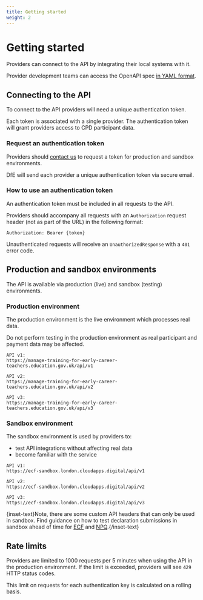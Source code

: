 ```yaml
---
title: Getting started
weight: 2
---
```


# Getting started

Providers can connect to the API by integrating their local systems with it. 

Provider development teams can access the OpenAPI spec [in YAML format](/lead-providers/api-docs/v1/api_spec.yml).

## Connecting to the API

To connect to the API providers will need a unique authentication token.

Each token is associated with a single provider. The authentication token will grant providers access to CPD participant data. 

### Request an authentication token

Providers should [contact us](/api-reference/help) to request a token for production and sandbox environments.

DfE will send each provider a unique authentication token via secure email. 

### How to use an authentication token

An authentication token must be included in all requests to the API. 

Providers should accompany all requests with an `Authorization` request header (not as part of the URL) in the following format: 

```
Authorization: Bearer {token}
```

Unauthenticated requests will receive an `UnauthorizedResponse` with a `401` error code.

## Production and sandbox environments

The API is available via production (live) and sandbox (testing) environments.

### Production environment

The production environment is the live environment which processes real data. 

Do not perform testing in the production environment as real participant and payment data may be affected.

```
API v1: 
https://manage-training-for-early-career-teachers.education.gov.uk/api/v1
```

```
API v2:
https://manage-training-for-early-career-teachers.education.gov.uk/api/v2
```

```
API v3: 
https://manage-training-for-early-career-teachers.education.gov.uk/api/v3
```

### Sandbox environment

The sandbox environment is used by providers to: 

* test API integrations without affecting real data 
* become familiar with the service

```
API v1: 
https://ecf-sandbox.london.cloudapps.digital/api/v1
```

```
API v2:
https://ecf-sandbox.london.cloudapps.digital/api/v2
```

```
API v3: 
https://ecf-sandbox.london.cloudapps.digital/api/v3
```

{inset-text}Note, there are some custom API headers that can only be used in sandbox. Find guidance on how to test declaration submissions in sandbox ahead of time for [ECF](/api-reference/ecf) and [NPQ](/api-reference/npq).{/inset-text}

## Rate limits

Providers are limited to 1000 requests per 5 minutes when using the API in the production environment. If the limit is exceeded, providers will see `429` HTTP status codes.

This limit on requests for each authentication key is calculated on a rolling basis. 
